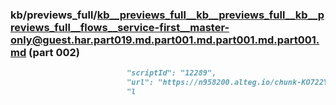 ### kb/previews_full/kb__previews_full__kb__previews_full__kb__previews_full__flows__service-first__master-only@guest.har.part019.md.part001.md.part001.md.part001.md (part 002)

```md
                          "scriptId": "12289",
                          "url": "https://n958200.alteg.io/chunk-KO722YSM.js",
                          "l
```

```

